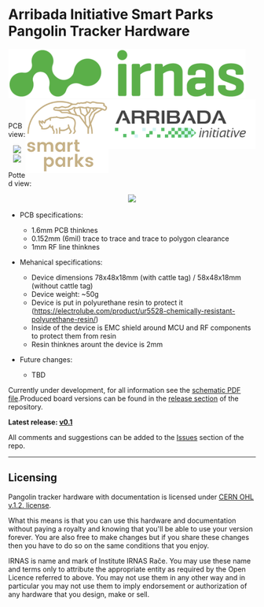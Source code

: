 # Arribada Initiative Smart Parks Pangolin Tracker Hardware
<img src="https://github.com/IRNAS/arribada-smartparks-pangolin-tracker-mechanics/blob/master/logo/irnas-logo.png" height="100"> <img src="https://github.com/IRNAS/arribada-smartparks-pangolin-tracker-mechanics/blob/master/logo/arribada-initative-logo.png" height="100" align="right"> <img src="https://github.com/IRNAS/arribada-smartparks-pangolin-tracker-mechanics/blob/master/logo/smartparks-logo.png" height="150" align="right">

<br>

PCB view:
<p align="center">
<img src="https://github.com/IRNAS/smartparks-pangolin-tracker-hardware/blob/master/04_OUTPUT_FILES/Pangolin_1.png" height="300">			<img src="https://github.com/IRNAS/smartparks-pangolin-tracker-hardware/blob/master/04_OUTPUT_FILES/Pangolin_2.png" height="300">		
</p>

Potted view:
<p align="center">
<img src="https://github.com/IRNAS/smartparks-pangolin-tracker-hardware/blob/master/04_OUTPUT_FILES/Pangolin_potted_1.jpg" height="300">
</p>

- PCB specifications:
	- 1.6mm PCB thinknes
	- 0.152mm (6mil) trace to trace and trace to polygon clearance
	- 1mm RF line thinknes

- Mehanical specifications:
	- Device dimensions 78x48x18mm (with cattle tag) / 58x48x18mm (without cattle tag)
	- Device weight: ~50g
	- Device is put in polyurethane resin to protect it (https://electrolube.com/product/ur5528-chemically-resistant-polyurethane-resin/)
	- Inside of the device is EMC shield around MCU and RF components to protect them from resin
	- Resin thinknes arount the device is 2mm	

 - Future changes:
	- TBD

Currently under development, for all information see the [schematic PDF file](https://github.com/IRNAS/smartparks-pangolin-tracker-hardware/blob/master/06_RELEASE/V0.1/Pangolin_V0.1_SCHEMATICS/Pangolin_V0.1_SCHEMATICS.PDF).Produced board versions can be found in the [release section](https://github.com/IRNAS/smartparks-pangolin-tracker-hardware/releases) of the repository.

**Latest release: [v0.1](https://github.com/IRNAS/smartparks-pangolin-tracker-hardware)**


All comments and suggestions can be added to the [Issues](https://github.com/IRNAS/smartparks-pangolin-tracker-hardware/issues) section of the repo.

---

## Licensing

Pangolin tracker hardware with documentation is licensed under [CERN OHL v.1.2. license](https://www.ohwr.org/licenses/cern-ohl/license_versions/v1.2).

What this means is that you can use this hardware and documentation without paying a royalty and knowing that you'll be able to use your version forever. You are also free to make changes but if you share these changes then you have to do so on the same conditions that you enjoy.

IRNAS is name and mark of Institute IRNAS Rače. You may use these name and terms only to attribute the appropriate entity as required by the Open Licence referred to above. You may not use them in any other way and in particular you may not use them to imply endorsement or authorization of any hardware that you design, make or sell.
